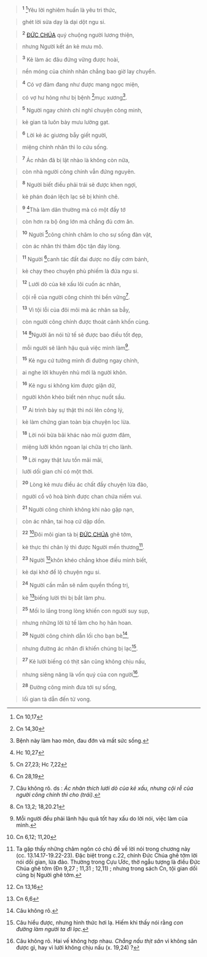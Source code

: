 > <sup><b>1</b></sup> [^1@-e4116eb4-5600-4cc4-b6d5-6e6e27656fd0]Yêu lời nghiêm huấn là yêu tri thức,
>


> ghét lời sửa dạy là dại dột ngu si.
>


> <sup><b>2</b></sup> [ĐỨC CHÚA]() quý chuộng người lương thiện,
>


> nhưng Người kết án kẻ mưu mô.
>


> <sup><b>3</b></sup> Kẻ làm ác đâu đứng vững được hoài,
>


> nền móng của chính nhân chẳng bao giờ lay chuyển.
>


> <sup><b>4</b></sup> Có vợ đảm đang như được mang ngọc miện,
>


> có vợ hư hỏng như bị bệnh [^2@-e4116eb4-5600-4cc4-b6d5-6e6e27656fd0]mục xương[^1-e4116eb4-5600-4cc4-b6d5-6e6e27656fd0].
>


> <sup><b>5</b></sup> Người ngay chính chỉ nghĩ chuyện công minh,
>


> kẻ gian tà luôn bày mưu lường gạt.
>


> <sup><b>6</b></sup> Lời kẻ ác giương bẫy giết người,
>


> miệng chính nhân thì lo cứu sống.
>


> <sup><b>7</b></sup> Ác nhân đã bị lật nhào là không còn nữa,
>


> còn nhà người công chính vẫn đứng nguyên.
>


> <sup><b>8</b></sup> Người biết điều phải trái sẽ được khen ngợi,
>


> kẻ phán đoán lệch lạc sẽ bị khinh chê.
>


> <sup><b>9</b></sup> [^3@-e4116eb4-5600-4cc4-b6d5-6e6e27656fd0]Thà làm dân thường mà có một đầy tớ
>


> còn hơn ra bộ ông lớn mà chẳng đủ cơm ăn.
>


> <sup><b>10</b></sup> Người [^4@-e4116eb4-5600-4cc4-b6d5-6e6e27656fd0]công chính chăm lo cho sự sống đàn vật,
>


> còn ác nhân thì thâm độc tận đáy lòng.
>


> <sup><b>11</b></sup> Người [^5@-e4116eb4-5600-4cc4-b6d5-6e6e27656fd0]canh tác đất đai được no đầy cơm bánh,
>


> kẻ chạy theo chuyện phù phiếm là đứa ngu si.
>


> <sup><b>12</b></sup> Lưới dò của kẻ xấu lôi cuốn ác nhân,
>


> cội rễ của người công chính thì bền vững[^2-e4116eb4-5600-4cc4-b6d5-6e6e27656fd0].
>


> <sup><b>13</b></sup> Vì tội lỗi của đôi môi mà ác nhân sa bẫy,
>


> còn người công chính được thoát cảnh khốn cùng.
>


> <sup><b>14</b></sup> [^6@-e4116eb4-5600-4cc4-b6d5-6e6e27656fd0]Người ăn nói tử tế sẽ được bao điều tốt đẹp,
>


> mỗi người sẽ lãnh hậu quả việc mình làm[^3-e4116eb4-5600-4cc4-b6d5-6e6e27656fd0].
>


> <sup><b>15</b></sup> Kẻ ngu cứ tưởng mình đi đường ngay chính,
>


> ai nghe lời khuyên nhủ mới là người khôn.
>


> <sup><b>16</b></sup> Kẻ ngu si không kìm được giận dữ,
>


> người khôn khéo biết nén nhục nuốt sầu.
>


> <sup><b>17</b></sup> Ai trình bày sự thật thì nói lên công lý,
>


> kẻ làm chứng gian toàn bịa chuyện lọc lừa.
>


> <sup><b>18</b></sup> Lời nói bừa bãi khác nào mũi gươm đâm,
>


> miệng lưỡi khôn ngoan lại chữa trị cho lành.
>


> <sup><b>19</b></sup> Lời ngay thật lưu tồn mãi mãi,
>


> lưỡi dối gian chỉ có một thời.
>


> <sup><b>20</b></sup> Lòng kẻ mưu điều ác chất đầy chuyện lừa đảo,
>


> người cổ võ hoà bình được chan chứa niềm vui.
>


> <sup><b>21</b></sup> Người công chính không khi nào gặp nạn,
>


> còn ác nhân, tai hoạ cứ dập dồn.
>


> <sup><b>22</b></sup> [^7@-e4116eb4-5600-4cc4-b6d5-6e6e27656fd0]Đôi môi gian tà bị [ĐỨC CHÚA]() ghê tởm,
>


> kẻ thực thi chân lý thì được Người mến thương[^4-e4116eb4-5600-4cc4-b6d5-6e6e27656fd0].
>


> <sup><b>23</b></sup> Người [^8@-e4116eb4-5600-4cc4-b6d5-6e6e27656fd0]khôn khéo chẳng khoe điều mình biết,
>


> kẻ dại khờ để lộ chuyện ngu si.
>


> <sup><b>24</b></sup> Người cần mẫn sẽ nắm quyền thống trị,
>


> kẻ [^9@-e4116eb4-5600-4cc4-b6d5-6e6e27656fd0]biếng lười thì bị bắt làm phu.
>


> <sup><b>25</b></sup> Mối lo lắng trong lòng khiến con người suy sụp,
>


> nhưng những lời tử tế làm cho họ hân hoan.
>


> <sup><b>26</b></sup> Người công chính dẫn lối cho bạn bè[^5-e4116eb4-5600-4cc4-b6d5-6e6e27656fd0],
>


> nhưng đường ác nhân đi khiến chúng bị lạc[^6-e4116eb4-5600-4cc4-b6d5-6e6e27656fd0].
>


> <sup><b>27</b></sup> Kẻ lười biếng có thịt săn cũng không chịu nấu,
>


> nhưng siêng năng là vốn quý của con người[^7-e4116eb4-5600-4cc4-b6d5-6e6e27656fd0].
>


> <sup><b>28</b></sup> Đường công minh đưa tới sự sống,
>


> lối gian tà dẫn đến tử vong.
>

[^1-e4116eb4-5600-4cc4-b6d5-6e6e27656fd0]: Bệnh này làm hao mòn, đau đớn và mất sức sống.
[^2-e4116eb4-5600-4cc4-b6d5-6e6e27656fd0]: Câu không rõ. ds : *Ác nhân thích lưới dò của kẻ xấu, nhưng cội rễ của người công chính thì cho (trái)*.
[^3-e4116eb4-5600-4cc4-b6d5-6e6e27656fd0]: Mỗi người đều phải lãnh hậu quả tốt hay xấu do lời nói, việc làm của mình.
[^4-e4116eb4-5600-4cc4-b6d5-6e6e27656fd0]: Ta gặp thấy những châm ngôn có chủ đề về lời nói trong chương này (cc. 13.14.17-19.22-23). Đặc biệt trong c.22, chính Đức Chúa ghê tởm lời nói dối gian, lừa đảo. Thường trong Cựu Ước, thờ ngẫu tượng là điều Đức Chúa ghê tởm (Đn 9,27 ; 11,31 ; 12,11) ; nhưng trong sách Cn, tội gian dối cũng bị Người ghê tởm.
[^5-e4116eb4-5600-4cc4-b6d5-6e6e27656fd0]: Câu không rõ.
[^6-e4116eb4-5600-4cc4-b6d5-6e6e27656fd0]: Câu hiểu được, nhưng hình thức hơi lạ. Hiếm khi thấy nói rằng *con đường làm người ta đi lạc*.
[^7-e4116eb4-5600-4cc4-b6d5-6e6e27656fd0]: Câu không rõ. Hai vế không hợp nhau. *Chẳng nấu thịt săn* vì không săn được gì, hay vì lười không chịu nấu (x. 19,24) ?
[^1@-e4116eb4-5600-4cc4-b6d5-6e6e27656fd0]: Cn 10,17
[^2@-e4116eb4-5600-4cc4-b6d5-6e6e27656fd0]: Cn 14,30
[^3@-e4116eb4-5600-4cc4-b6d5-6e6e27656fd0]: Hc 10,27
[^4@-e4116eb4-5600-4cc4-b6d5-6e6e27656fd0]: Cn 27,23; Hc 7,22
[^5@-e4116eb4-5600-4cc4-b6d5-6e6e27656fd0]: Cn 28,19
[^6@-e4116eb4-5600-4cc4-b6d5-6e6e27656fd0]: Cn 13,2; 18,20.21
[^7@-e4116eb4-5600-4cc4-b6d5-6e6e27656fd0]: Cn 6,12; 11,20
[^8@-e4116eb4-5600-4cc4-b6d5-6e6e27656fd0]: Cn 13,16
[^9@-e4116eb4-5600-4cc4-b6d5-6e6e27656fd0]: Cn 6,6